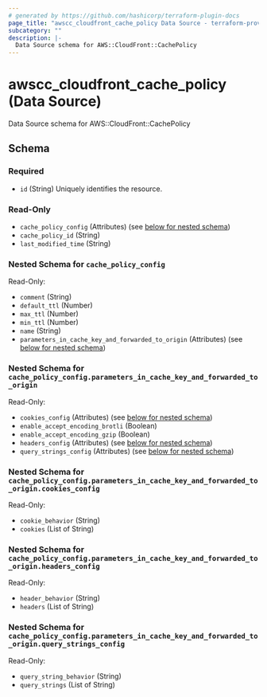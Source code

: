 ```yaml
---
# generated by https://github.com/hashicorp/terraform-plugin-docs
page_title: "awscc_cloudfront_cache_policy Data Source - terraform-provider-awscc"
subcategory: ""
description: |-
  Data Source schema for AWS::CloudFront::CachePolicy
---
```


# awscc_cloudfront_cache_policy (Data Source)

Data Source schema for AWS::CloudFront::CachePolicy



<!-- schema generated by tfplugindocs -->
## Schema

### Required

- `id` (String) Uniquely identifies the resource.

### Read-Only

- `cache_policy_config` (Attributes) (see [below for nested schema](#nestedatt--cache_policy_config))
- `cache_policy_id` (String)
- `last_modified_time` (String)

<a id="nestedatt--cache_policy_config"></a>
### Nested Schema for `cache_policy_config`

Read-Only:

- `comment` (String)
- `default_ttl` (Number)
- `max_ttl` (Number)
- `min_ttl` (Number)
- `name` (String)
- `parameters_in_cache_key_and_forwarded_to_origin` (Attributes) (see [below for nested schema](#nestedatt--cache_policy_config--parameters_in_cache_key_and_forwarded_to_origin))

<a id="nestedatt--cache_policy_config--parameters_in_cache_key_and_forwarded_to_origin"></a>
### Nested Schema for `cache_policy_config.parameters_in_cache_key_and_forwarded_to_origin`

Read-Only:

- `cookies_config` (Attributes) (see [below for nested schema](#nestedatt--cache_policy_config--parameters_in_cache_key_and_forwarded_to_origin--cookies_config))
- `enable_accept_encoding_brotli` (Boolean)
- `enable_accept_encoding_gzip` (Boolean)
- `headers_config` (Attributes) (see [below for nested schema](#nestedatt--cache_policy_config--parameters_in_cache_key_and_forwarded_to_origin--headers_config))
- `query_strings_config` (Attributes) (see [below for nested schema](#nestedatt--cache_policy_config--parameters_in_cache_key_and_forwarded_to_origin--query_strings_config))

<a id="nestedatt--cache_policy_config--parameters_in_cache_key_and_forwarded_to_origin--cookies_config"></a>
### Nested Schema for `cache_policy_config.parameters_in_cache_key_and_forwarded_to_origin.cookies_config`

Read-Only:

- `cookie_behavior` (String)
- `cookies` (List of String)


<a id="nestedatt--cache_policy_config--parameters_in_cache_key_and_forwarded_to_origin--headers_config"></a>
### Nested Schema for `cache_policy_config.parameters_in_cache_key_and_forwarded_to_origin.headers_config`

Read-Only:

- `header_behavior` (String)
- `headers` (List of String)


<a id="nestedatt--cache_policy_config--parameters_in_cache_key_and_forwarded_to_origin--query_strings_config"></a>
### Nested Schema for `cache_policy_config.parameters_in_cache_key_and_forwarded_to_origin.query_strings_config`

Read-Only:

- `query_string_behavior` (String)
- `query_strings` (List of String)
